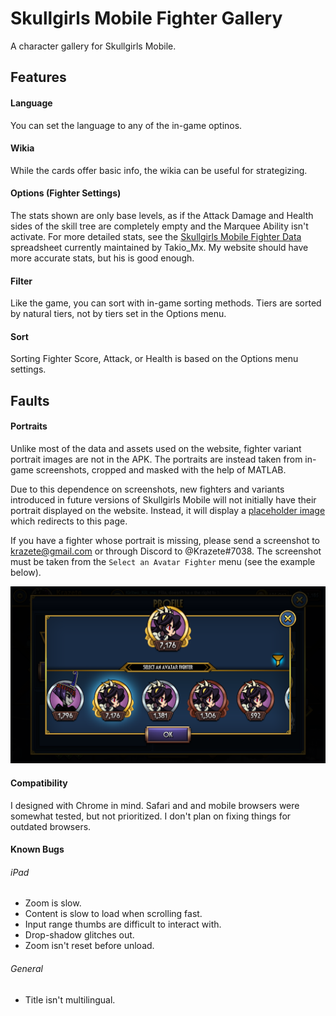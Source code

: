 # Skullgirls Mobile Fighter Gallery
A character gallery for Skullgirls Mobile.



## Features

#### Language

You can set the language to any of the in-game optinos.

#### Wikia

While the cards offer basic info, the wikia can be useful for strategizing.

#### Options (Fighter Settings)

The stats shown are only base levels, as if the Attack Damage and Health sides of the skill tree are completely empty and the Marquee Ability isn't activate.
For more detailed stats, see the [Skullgirls Mobile Fighter Data](https://docs.google.com/spreadsheets/d/1goYXai7QUu4IJp76POP1IWyc2_6fEqEmxt9e74qyIgw) spreadsheet currently maintained by Takio_Mx. My website should have more accurate stats, but his is good enough.

#### Filter

Like the game, you can sort with in-game sorting methods.
Tiers are sorted by natural tiers, not by tiers set in the Options menu.

#### Sort

Sorting Fighter Score, Attack, or Health is based on the Options menu settings.

## Faults

#### Portraits

Unlike most of the data and assets used on the website, fighter variant portrait images are not in the APK. The portraits are instead taken from in-game screenshots, cropped and masked with the help of MATLAB.

Due to this dependence on screenshots, new fighters and variants introduced in future versions of Skullgirls Mobile will not initially have their portrait displayed on the website. Instead, it will display a [placeholder image](image/official/RandomBackground.png) which redirects to this page.

If you have a fighter whose portrait is missing, please send a screenshot to krazete@gmail.com or through Discord to @Krazete#7038. The screenshot must be taken from the `Select an Avatar Fighter` menu (see the example below).

<img src="image_processing/raw/fi/bHDay.png">

#### Compatibility

I designed with Chrome in mind. Safari and and mobile browsers were somewhat tested, but not prioritized. I don't plan on fixing things for outdated browsers.

#### Known Bugs

###### iPad
* Zoom is slow.
* Content is slow to load when scrolling fast.
* Input range thumbs are difficult to interact with.
* Drop-shadow glitches out.
* Zoom isn't reset before unload.

###### General
* Title isn't multilingual.
